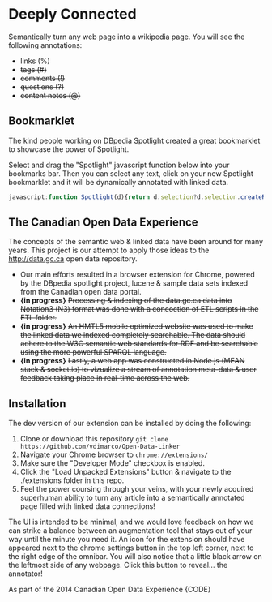 Deeply Connected
================

Semantically turn any web page into a wikipedia page. You will see the following annotations: 

* links (%)
* ~~tags (#)~~
* ~~comments (!)~~
* ~~questions (?)~~
* ~~content notes (@)~~

Bookmarklet
-------------

The kind people working on DBpedia Spotlight created a great bookmarklet to showcase the power of Spotlight. 

Select and drag the "Spotlight" javascript function below into your bookmarks bar. Then you can select any text, click on your new Spotlight bookmarklet and it will be dynamically annotated with linked data.

```javascript
javascript:function Spotlight(d){return d.selection?d.selection.createRange().text:d.getSelection()} s=se(document);for(i=0;i<frames.length&&!s;i++)s=se(frames[i].document);if(!s||s=='')s=prompt('Enter text to annotate with DBpedia Spotlight',''); open("http://dbpedia-spotlight.github.com/demo/index.html"+(s?"?execute=yes&client=bookmarklet&text="+encodeURIComponent(s):"")).focus();
```

The Canadian Open Data Experience
-------------------------------

The concepts of the semantic web & linked data have been around for many years. This project is our attempt to apply those ideas to the http://data.gc.ca open data repository. 

* Our main efforts resulted in a browser extension for Chrome, powered by the DBpedia spotlight project, lucene & sample data sets indexed from the Canadian open data portal. 
* __{in progress}__ ~~Processing & indexing of the data.gc.ca data into Notation3 (N3) format was done with a concoction of ETL scripts in the ETL folder.~~ 
* __{in progress}__ ~~An HMTL5 mobile optimized website was used to make the linked data we indexed completely searchable. The data should adhere to the W3C semantic web standards for RDF and be searchable using the more powerful SPARQL language.~~
* __{in progress}__ ~~Lastly, a web app was constructed in Node.js (MEAN stack & socket.io) to vizualize a stream of annotation meta-data & user feedback taking place in real-time across the web.~~


Installation
-----------
The dev version of our extension can be installed by doing the following:
  1. Clone or download this repository `git clone https://github.com/vdimarco/Open-Data-Linker`
  2. Navigate your Chrome browser to `chrome://extensions/`
  3. Make sure the "Developer Mode" checkbox is enabled. 
  4. Click the "Load Unpacked Extensions" button & navigate to the ./extensions folder in this repo.
  5. Feel the power coursing through your veins, with your newly acquired superhuman ability to turn any article into a semantically annotated page filled with linked data connections! 

The UI is intended to be minimal, and we would love feedback on how we can strike a balance between an augmentation tool that stays out of your way until the minute you need it. An icon for the extension should have appeared next to the chrome settings button in the top left corner, next to the right edge of the omnibar. You will also notice that a little black arrow on the leftmost side of any webpage. Click this button to reveal... the annotator!

As part of the 2014 Canadian Open Data Experience {CODE} 

